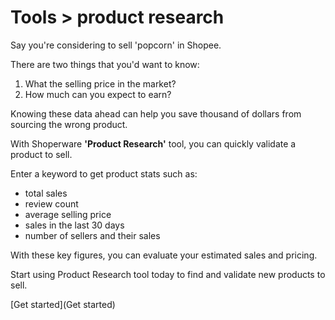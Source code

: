 # Tools > product research

Say you're considering to sell 'popcorn' in Shopee.

There are two things that you'd want to know:

1. What the selling price in the market?
2. How much can you expect to earn?

Knowing these data ahead can help you save thousand of dollars from sourcing the wrong product.

With Shoperware **'Product Research'** tool, you can quickly validate a product to sell.

Enter a keyword to get product stats such as:

- total sales
- review count
- average selling price
- sales in the last 30 days
- number of sellers and their sales

With these key figures, you can evaluate your estimated sales and pricing.

Start using Product Research tool today to find and validate new products to sell.

[Get started](Get started)
